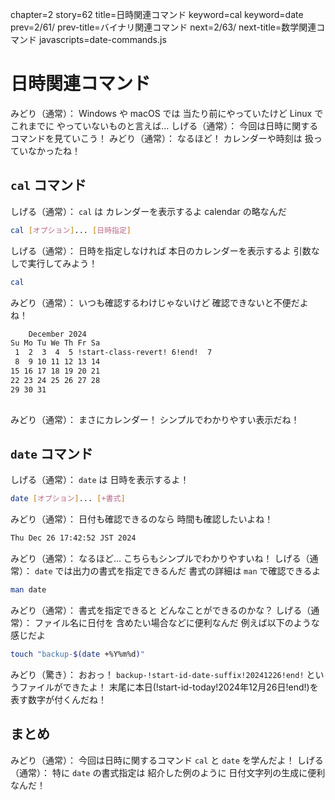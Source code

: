 chapter=2
story=62
title=日時関連コマンド
keyword=cal
keyword=date
prev=2/61/
prev-title=バイナリ関連コマンド
next=2/63/
next-title=数学関連コマンド
javascripts=date-commands.js

# 日時関連コマンド

みどり（通常）：
  Windows や macOS では
  当たり前にやっていたけど
  Linux でこれまでに
  やっていないものと言えば…
しげる（通常）：
  今回は日時に関する
  コマンドを見ていこう！
みどり（通常）：
  なるほど！
  カレンダーや時刻は
  扱っていなかったね！

## `cal` コマンド

しげる（通常）：
  `cal` は
  カレンダーを表示するよ
  calendar の略なんだ

```bash
cal [オプション]... [日時指定]
```

しげる（通常）：
  日時を指定しなければ
  本日のカレンダーを表示するよ
  引数なしで実行してみよう！

```bash
cal
```

みどり（通常）：
  いつも確認するわけじゃないけど
  確認できないと不便だよね！

```bash calendar
    December 2024   
Su Mo Tu We Th Fr Sa
 1  2  3  4  5 !start-class-revert! 6!end!  7
 8  9 10 11 12 13 14
15 16 17 18 19 20 21
22 23 24 25 26 27 28
29 30 31            
                    
```

みどり（通常）：
  まさにカレンダー！
  シンプルでわかりやすい表示だね！

## `date` コマンド

しげる（通常）：
  `date` は
  日時を表示するよ！

```bash
date [オプション]... [+書式]
```

みどり（通常）：
  日付も確認できるのなら
  時間も確認したいよね！

```bash date
Thu Dec 26 17:42:52 JST 2024
```

みどり（通常）：
  なるほど…
  こちらもシンプルでわかりやすいね！
しげる（通常）：
  `date` では出力の書式を指定できるんだ
  書式の詳細は `man` で確認できるよ

```bash
man date
```

みどり（通常）：
  書式を指定できると
  どんなことができるのかな？
しげる（通常）：
  ファイル名に日付を
  含めたい場合などに便利なんだ
  例えば以下のような感じだよ

```bash
touch "backup-$(date +%Y%m%d)"
```

みどり（驚き）：
  おおっ！
  `backup-!start-id-date-suffix!20241226!end!` というファイルができたよ！
  末尾に本日(!start-id-today!2024年12月26日!end!)を表す数字が付くんだね！

## まとめ

みどり（通常）：
  今回は日時に関するコマンド
  `cal` と `date` を学んだよ！
しげる（通常）：
  特に `date` の書式指定は
  紹介した例のように
  日付文字列の生成に便利なんだ！

